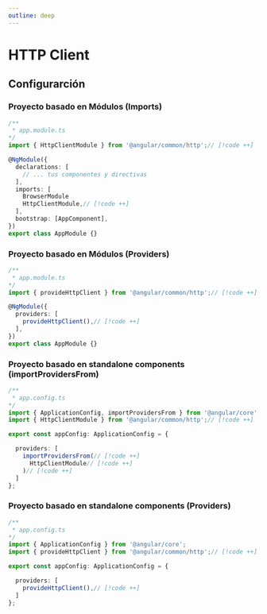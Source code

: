 ```yaml
---
outline: deep
---
```


# HTTP Client

## Configurarción

### Proyecto basado en Módulos (Imports)

```ts
/**
 * app.module.ts  
*/
import { HttpClientModule } from '@angular/common/http';// [!code ++]

@NgModule({
  declarations: [
    // ... tus componentes y directivas
  ],
  imports: [
    BrowserModule
    HttpClientModule,// [!code ++]
  ],
  bootstrap: [AppComponent],
})
export class AppModule {}
```



### Proyecto basado en Módulos (Providers)
```ts
/**
 * app.module.ts  
*/
import { provideHttpClient } from '@angular/common/http';// [!code ++]

@NgModule({
  providers: [
    provideHttpClient(),// [!code ++]
  ],
})
export class AppModule {}
```

### Proyecto basado en standalone components (importProvidersFrom)

```ts
/**
 * app.config.ts
*/
import { ApplicationConfig, importProvidersFrom } from '@angular/core';
import { HttpClientModule } from '@angular/common/http';// [!code ++]

export const appConfig: ApplicationConfig = {

  providers: [
    importProvidersFrom(// [!code ++]
      HttpClientModule// [!code ++]
    )// [!code ++]
  ]
};

```

### Proyecto basado en standalone components (Providers)

```ts
/**
 * app.config.ts
*/
import { ApplicationConfig } from '@angular/core';
import { provideHttpClient } from '@angular/common/http';// [!code ++]

export const appConfig: ApplicationConfig = {

  providers: [
    provideHttpClient(),// [!code ++]
  ]
};
```